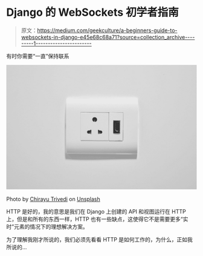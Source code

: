 # Django 的 WebSockets 初学者指南

> 原文：<https://medium.com/geekculture/a-beginners-guide-to-websockets-in-django-e45e68c68a71?source=collection_archive---------1----------------------->

有时你需要“一直”保持联系

![](img/ed20f256e833fddaf9f0078c29112503.png)

Photo by [Chirayu Trivedi](https://unsplash.com/@rc820?utm_source=medium&utm_medium=referral) on [Unsplash](https://unsplash.com?utm_source=medium&utm_medium=referral)

HTTP 是好的，我的意思是我们在 Django 上创建的 API 和视图运行在 HTTP 上，但是和所有的东西一样，HTTP 也有一些缺点，这使得它不是需要更多“实时”元素的情况下的理想解决方案。

为了理解我刚才所说的，我们必须先看看 HTTP 是如何工作的，为什么，正如我所说的…